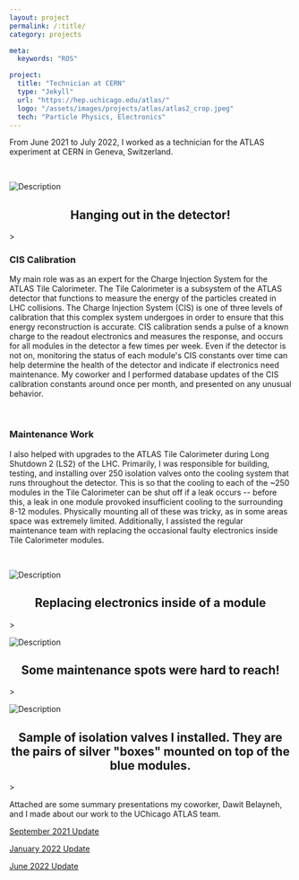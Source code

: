 ```yaml
---
layout: project
permalink: /:title/
category: projects

meta:
  keywords: "ROS"

project:
  title: "Technician at CERN"
  type: "Jekyll"
  url: "https://hep.uchicago.edu/atlas/"
  logo: "/assets/images/projects/atlas/atlas2_crop.jpeg"
  tech: "Particle Physics, Electronics"
---
```





<p>From June 2021 to July 2022, I worked as a technician for the ATLAS experiment at CERN in Geneva, Switzerland.</p> 

<br>

![Description](/assets/images/projects/atlas/atlas3.jpeg)
<center><h2>Hanging out in the detector!</h2></center>>

<br>

### CIS Calibration

<p>My main role was as an expert for the Charge Injection System for the ATLAS Tile Calorimeter. The Tile Calorimeter is a subsystem of the ATLAS detector that functions to measure the energy of the particles created in LHC collisions. The Charge Injection System (CIS) is one of three levels of calibration that this complex system undergoes in order to ensure that this energy reconstruction is accurate. CIS calibration sends a pulse of a known charge to the readout electronics and measures the response, and occurs for all modules in the detector a few times per week. Even if the detector is not on, monitoring the status of each module's CIS constants over time can help determine the health of the detector and indicate if electronics need maintenance. My coworker and I performed database updates of the CIS calibration constants around once per month, and presented on any unusual behavior.</p>
<br>


### Maintenance Work
<p>I also helped with upgrades to the ATLAS Tile Calorimeter during Long Shutdown 2 (LS2) of the LHC. Primarily, I was responsible for building, testing, and installing over 250 isolation valves onto the cooling system that runs throughout the detector. This is so that the cooling to each of the ~250 modules in the Tile Calorimeter can be shut off if a leak occurs -- before this, a leak in one module provoked insufficient cooling to the surrounding 8-12 modules. Physically mounting all of these was tricky, as in some areas space was extremely limited. Additionally, I assisted the regular maintenance team with replacing the occasional faulty electronics inside Tile Calorimeter modules.</p>
<br>

![Description](/assets/images/projects/atlas/maintenance.jpeg)
<center><h2>Replacing electronics inside of a module</h2></center>>

![Description](/assets/images/projects/atlas/ladder.png)
<center><h2>Some maintenance spots were hard to reach!</h2></center>>

![Description](/assets/images/projects/atlas/installedvalves.jpeg)
<center><h2>Sample of isolation valves I installed. They are the pairs of silver "boxes" mounted on top of the blue modules.</h2></center>>

Attached are some summary presentations my coworker, Dawit Belayneh, and I made about our work to the UChicago ATLAS team.

<a href="https://docs.google.com/presentation/d/1KG-vU5p2iVeGRHYYdBSn_MqylwNp2AhV/edit?usp=sharing&ouid=110933387574406954246&rtpof=true&sd=true" target="_blank"><u>September 2021 Update</u></a>


<a href="https://docs.google.com/presentation/d/1X2jx2RNSCy_hQYj35MIYKBGnvX9UXA3Y/edit?usp=sharing&ouid=110933387574406954246&rtpof=true&sd=true" target="_blank"><u>January 2022 Update</u></a>

<a href="https://docs.google.com/presentation/d/17dBq0sbyTBsduz2wV9CnEpBhFkzoGstn/edit?usp=sharing&ouid=110933387574406954246&rtpof=true&sd=true" target="_blank"><u>June 2022 Update</u></a>

<br><br>

